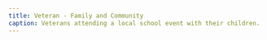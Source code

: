 ```yaml
---
title: Veteran - Family and Community
caption: Veterans attending a local school event with their children.
---
```


